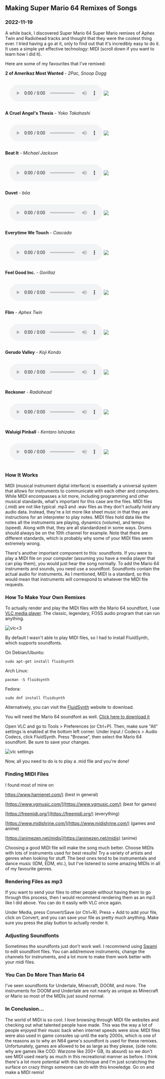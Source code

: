 <!---
title:Making Super Mario 64 Remixes of Songs
date:Sat, 19 Nov 2022 12:00:00 EST
description:Who knew making remixes could be so easy
--->

## Making Super Mario 64 Remixes of Songs

### 2022-11-19

A while back, I discovered Super Mario 64 Super Mario remixes of Aphex Twin and Radiohead tracks and thought that they were the coolest thing ever. I tried having a go at it, only to find out that it's incredibly easy to do it. It uses a simple yet effective technology: MIDI (scroll down if you want to learn how I did it).

Here are some of my favourites that I've remixed:

**2 of Amerikaz Most Wanted** - _2Pac, Snoop Dogg_

<div style="
background-color: var(--backgroundsecondary);
padding:15px;
border-radius: 15px;
max-width: 615px">
<audio controls style="vertical-align: middle"><source src="../assets/audio/2_Of_Bowzaz_Most_Wanted.mp3" type="audio/mpeg"></audio>
<img class="no-border" style="max-height:100px;vertical-align: middle;" src="../assets/images/snoop.gif">
</div>

**A Cruel Angel's Thesis** - _Yoko Takahashi_

<div style="
background-color: var(--backgroundsecondary);
padding:15px;
border-radius: 15px;
max-width: 615px">
<audio controls style="vertical-align: middle;"><source src="../assets/audio/cruel_goombas_thesis.mp3" type="audio/mpeg"></audio>
<img class="no-border" style="max-height:100px;vertical-align: middle;" src="../assets/images/asuka_dance.gif">
</div>

**Beat It** - _Michael Jackson_

<div style="
background-color: var(--backgroundsecondary);
padding:15px;
border-radius: 15px;
max-width: 615px">
<audio controls style="vertical-align: middle;"><source src="../assets/audio/beat_it64.mp3" type="audio/mpeg"></audio>
<img class="no-border" style="max-height:100px;vertical-align: middle;" src="../assets/images/mario_jackson.gif">
</div>

**Duvet** - _bôa_

<div style="
background-color: var(--backgroundsecondary);
padding:15px;
border-radius: 15px;
max-width: 615px">
<audio controls style="vertical-align: middle;">><source src="../assets/audio/serial_experiments_mario.mp3" type="audio/mpeg"></audio>
<img class="no-border" style="max-height:100px;vertical-align: middle;" src="../assets/images/lain_dance.gif">
</div>

**Everytime We Touch** - _Cascada_

<div style="
background-color: var(--backgroundsecondary);
padding:15px;
border-radius: 15px;
max-width: 615px">
<audio controls style="vertical-align: middle;"><source src="../assets/audio/EverytimeWeTouch64.mp3" type="audio/mpeg"></audio>
<img class="no-border" style="max-height:100px;vertical-align: middle;" src="../assets/images/baby.gif">
</div>

**Feel Good Inc.** - _Gorillaz_

<div style="
background-color: var(--backgroundsecondary);
padding:15px;
border-radius: 15px;
max-width: 615px">
<audio controls style="vertical-align: middle;"><source src="../assets/audio/FeelGoombaInc.mp3" type="audio/mpeg"></audio>
<img class="no-border" style="max-height:100px;vertical-align: middle;" src="../assets/images/gorillaz.gif">
</div>

**Flim** - _Aphex Twin_

<div style="
background-color: var(--backgroundsecondary);
padding:15px;
border-radius: 15px;
max-width: 615px">
<audio controls style="vertical-align: middle;"><source src="../assets/audio/flim64.mp3" type="audio/mpeg"></audio>
<img class="no-border" style="max-height:100px;vertical-align: middle;" src="../assets/images/afx_dance.gif">
</div>

**Gerudo Valley** - _Koji Kondo_

<div style="
background-color: var(--backgroundsecondary);
padding:15px;
border-radius: 15px;
max-width: 615px">
<audio controls style="vertical-align: middle;"><source src="../assets/audio/gerudo64.mp3" type="audio/mpeg"></audio>
<img class="no-border" style="max-height:100px;vertical-align: middle;" src="../assets/images/lonk.gif">
</div>

**Reckoner** - _Radiohead_

<div style="
background-color: var(--backgroundsecondary);
padding:15px;
border-radius: 15px;
max-width: 615px">
<audio controls style="vertical-align: middle;"><source src="../assets/audio/reckon64.mp3" type="audio/mpeg"></audio>
<img class="no-border" style="max-height:100px;vertical-align: middle;" src="../assets/images/thomdance.gif">
</div>

**Waluigi Pinball** - _Kentaro Ishizaka_

<div style="
background-color: var(--backgroundsecondary);
padding:15px;
border-radius: 15px;
max-width: 615px">
<audio controls style="vertical-align: middle;"><source src="../assets/audio/waluigi64.mp3" type="audio/mpeg"></audio>
<img class="no-border" style="max-height:100px;vertical-align: middle;" src="../assets/images/waluigi.gif">
</div>

### How It Works

MIDI (musical instrument digital interface) is essentially a universal system that allows for instruments to communicate with each other and computers. While MIDI encompasses a lot more, including programming and other musical standards, what's important for this case are the files. MIDI files (.mid) are not like typical .mp3 and .wav files as they don't actually hold any audio data. Instead, they're a lot more like sheet music in that they are instructions for an interpreter to play notes. MIDI files hold data like the notes all the instruments are playing, dynamics (volume), and tempo (speed). Along with that, they are all standardized in some ways. Drums should always be on the 10th channel for example. Note that there are different standards, which is probably why some of your MIDI files seem extremely wrong.

There's another important component to this: soundfonts. If you were to play a MIDI file on your computer (assuming you have a media player that can play them), you would just hear the song normally. To add the Mario 64 instruments and sounds, you need use a soundfont. Soundfonts contain the actual audio for instruments. As I mentioned, MIDI is a standard, so this would mean that instruments will correspond to whatever the MIDI file requests.

### How To Make Your Own Remixes

To actually render and play the MIDI files with the Mario 64 soundfont, I use [VLC media player](https://www.videolan.org/vlc/). The classic, legendary, FOSS audio program that can run anything.

![vlc<3](../assets/images/vlclessthan3.jpg)

By default I wasn't able to play MIDI files, so I had to install FluidSynth, which supports soundfonts.

On Debian/Ubuntu:

```
sudo apt-get install fluidsynth
```

Arch Linux:

```
pacman -S fluidsynth
```

Fedora:

```
sudo dnf install fluidsynth
```

Alternatively, you can visit the [FluidSynth](https://www.fluidsynth.org/download/) website to download.

You will need the Mario 64 soundfont as well.
[Click here to download it](../assets/resources/Super_Mario_64_SF_v1.4.sf2)

Open VLC and go to Tools > Preferences (or Ctrl+P). Then, make sure "All" settings is enabled at the bottom left corner.
Under Input / Codecs > Audio Codecs, click FluidSynth. Press "Browse", then select the Mario 64 soundfont. Be sure to save your changes.

![vlc settings](../assets/images/vlc_settings.png)

Now, all you need to do is to play a .mid file and you're done!

### Finding MIDI Files

I found most of mine on

[https://www.hamienet.com/)](https://www.hamienet.com/) (best in general)

[https://www.vgmusic.com/](https://www.vgmusic.com/) (best for games)

[https://freemidi.org/](https://freemidi.org/) (everything)

[https://www.midishrine.com/](https://www.midishrine.com/) (games and anime)

[https://animezen.net/midis](https://animezen.net/midis) (anime)

Choosing a good MIDI file will make the song much better. Choose MIDIs with lots of instruments used for best results! Try a variety of artists and genres when looking for stuff. The best ones tend to be instrumentals and dance music (IDM, EDM, etc.), but I've listened to some amazing MIDIs in all of my favourite genres.

### Rendering Files as mp3

If you want to send your files to other people without having them to go through this process, then I would recommend rendering them as an mp3 like I did above. You can do it easily with VLC once again.

Under Media, press Convert/Save (or Ctrl+R).
Press + Add to add your file, click on Convert, and you can save your file as pretty much anything. Make sure you press the play button to actually render it.

### Adjusting Soundfonts

Sometimes the soundfonts just don't work well. I recommend using [Swami](http://www.swamiproject.org/) to edit soundfont files. You can add/remove instruments, change the channels for instruments, and a lot more to make them work better with your midi files.

### You Can Do More Than Mario 64

I've seen soundfonts for Undertale, Minecraft, DOOM, and more. The instruments for DOOM and Undertale are not nearly as unique as Minecraft or Mario so most of the MIDIs just sound normal.

### In Conclusion...

The world of MIDI is so cool. I love browsing through MIDI file websites and checking out what talented people have made. This was the way a lot of people enjoyed their music back when internet speeds were slow. MIDI files were also used in game consoles up until the early 2000s, which is one of the reasons as to why an N64 game's soundfont is used for these remixes. Unfortunately, games are allowed to be as large as they please, (side note: why are games like COD: Warzone like 200+ GB, its absurd) so we don't see MIDI used nearly as much in this recreational manner as before. I think there's a lot more potential with this technique and I'm just scratching the surface on crazy things someone can do with this knowledge. Go on and make a MIDI remix!
